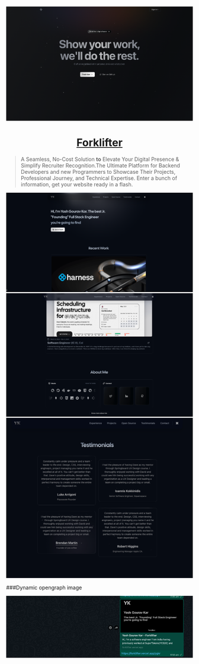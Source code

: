 [![Forklifter](./public/opengraph.png)](https://forklifter.vercel.app)

<div align="center" >
<a href="https://forklifter.vercel.app/">
  <h1 align="center">Forklifter</h1>
</a>
</div>

> A Seamless, No-Cost Solution **to** Elevate Your Digital Presence & Simplify Recruiter Recognition.The Ultimate Platform for Backend Developers and new Programmers to Showcase Their Projects, Professional Journey, and Technical Expertise. Enter a bunch of information, get your website ready in a flash.

[![Website Hero](./public/image.png)](https://forklifter.vercel.app/ygkr)
[![Website Contact section](./public/ygkr-about.png)](https://forklifter.vercel.app/ygkr#about)
[![Testimonials section](./public/ygkr-testimonials.png)](https://forklifter.vercel.app/ygkr#testimonials)

###Dynamic opengraph image

[![Forklifter](./public/dynamic-og.png)](https://forklifter.vercel.app/)
